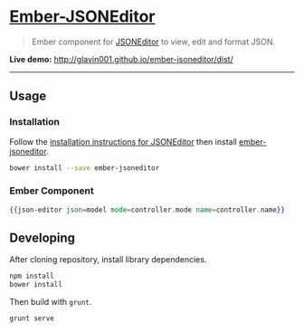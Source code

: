[Ember-JSONEditor](https://github.com/Glavin001/ember-jsoneditor)
==========

> Ember component for [JSONEditor](https://github.com/josdejong/jsoneditor/) to view, edit and format JSON.

**Live demo:** http://glavin001.github.io/ember-jsoneditor/dist/

---

## Usage

### Installation

Follow the [installation instructions for JSONEditor](https://github.com/josdejong/jsoneditor/#install)
then install [ember-jsoneditor](https://github.com/Glavin001/ember-jsoneditor).

```bash
bower install --save ember-jsoneditor
```

### Ember Component

```handlebars
{{json-editor json=model mode=controller.mode name=controller.name}}
```

## Developing

After cloning repository, install library dependencies.

```bash
npm install
bower install
```

Then build with `grunt`.

```bash
grunt serve
```
